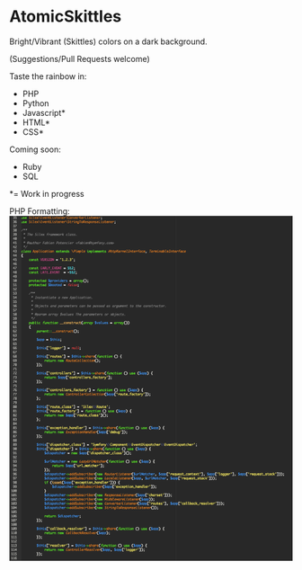 AtomicSkittles
============

Bright/Vibrant (Skittles) colors on a dark background.

(Suggestions/Pull Requests welcome)

Taste the rainbow in:  
- PHP  
- Python
- Javascript*  
- HTML*  
- CSS*

Coming soon:
- Ruby
- SQL

*= Work in progress

PHP Formatting:  
![PHP](https://raw.githubusercontent.com/STLMikey/atomicskittles/master/phpss.png)
